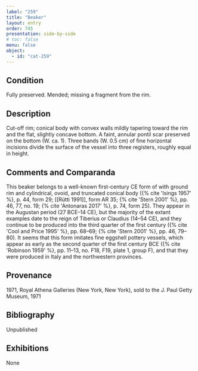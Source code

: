 ```yaml
---
label: "259"
title: "Beaker"
layout: entry
order: 745
presentation: side-by-side
# toc: false
menu: false
object:
  - id: "cat-259"
---
```


## Condition

Fully preserved. Mended; missing a fragment from the rim.

## Description

Cut-off rim; conical body with convex walls mildly tapering toward the rim and the flat, slightly concave bottom. A faint, annular pontil scar preserved on the bottom (W. ca. 1). Three bands (W. 0.5 cm) of fine horizontal incisions divide the surface of the vessel into three registers, roughly equal in height.

## Comments and Comparanda

This beaker belongs to a well-known first-century CE form of with ground rim and cylindrical, ovoid, and truncated conical body ({% cite 'Isings 1957' %}, p. 44, form 29; [[Rütti 1991]], form AR 35; {% cite 'Stern 2001' %}, pp. 46, 77, no. 19; {% cite 'Antonaras 2017' %}, p. 74, form 25). They appear in the Augustan period (27 BCE–14 CE), but the majority of the extant examples date to the reign of Tiberius or Claudius (14–54 CE), and they continue to be produced into the third quarter of the first century ({% cite 'Cool and Price 1995' %}, pp. 68–69; {% cite 'Stern 2001' %}, pp. 46, 79–80). It seems that this form imitates fine eggshell pottery vessels, which appear as early as the second quarter of the first century BCE ({% cite 'Robinson 1959' %}, pp. 11–13, no. F18, F19, plate 1, group F), and that they were produced in Italy and the northwestern provinces.

## Provenance

1971, Royal Athena Galleries (New York, New York), sold to the J. Paul Getty Museum, 1971

## Bibliography

Unpublished

## Exhibitions

None